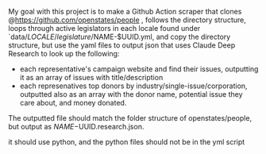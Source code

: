 My goal with this project is to make a Github Action scraper that clones @https://github.com/openstates/people , follows the directory structure, loops through active legislators in each locale  found under `data/$LOCALE/legislature/$NAME-$UUID.yml, and copy the directory structure, but use the yaml files to output json that uses Claude Deep 
Research to look up the following:
- each representative's campaign website and find their issues, outputting it as an array of issues with title/description
- each represenatives top donors by industry/single-issue/corporation, outputted also as an array with the donor name, potential issue they care about, and money donated.

The outputted file should match the folder structure of openstates/people, but output as $NAME-$UUID.research.json.

it should use python, and the python files should not be in the yml script